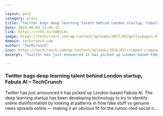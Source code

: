 ```yaml
---

layout: post
category: press
title: "Twitter bags deep learning talent behind London startup, Fabula AI"
date: 2019-06-03 13:45:32
link: https://vrhk.co/2WBjL6s
image: https://techcrunch.com/wp-content/uploads/2017/05/gettyimages-471561053.jpg?w=711
domain: techcrunch.com
author: "TechCrunch"
icon: https://techcrunch.com/wp-content/uploads/2015/02/cropped-cropped-favicon-gradient.png?w=180
excerpt: "Twitter has just announced it has picked up London-based Fabula AI. The deep learning startup has been developing technology to try to identify online disinformation by looking at patterns in how fake stuff vs genuine news spreads online — making it an obvious fit for the rumor-riled social n…"

---
```


### Twitter bags deep learning talent behind London startup, Fabula AI – TechCrunch

Twitter has just announced it has picked up London-based Fabula AI. The deep learning startup has been developing technology to try to identify online disinformation by looking at patterns in how fake stuff vs genuine news spreads online — making it an obvious fit for the rumor-riled social n…